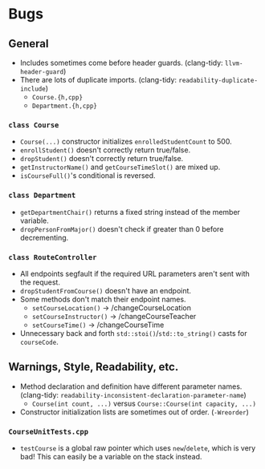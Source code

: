 # Bugs

## General

- Includes sometimes come before header guards. (clang-tidy: `llvm-header-guard`)
- There are lots of duplicate imports. (clang-tidy: `readability-duplicate-include`)
  - `Course.{h,cpp}`
  - `Department.{h,cpp}`

### `class Course`

- `Course(...)` constructor initializes `enrolledStudentCount` to 500.
- `enrollStudent()` doesn't correctly return true/false.
- `dropStudent()` doesn't correctly return true/false.
- `getInstructorName()` and `getCourseTimeSlot()` are mixed up.
- `isCourseFull()`'s conditional is reversed.

### `class Department`

- `getDepartmentChair()` returns a fixed string instead of the member variable.
- `dropPersonFromMajor()` doesn't check if greater than 0 before decrementing.

### `class RouteController`

- All endpoints segfault if the required URL parameters aren't sent with the request.
- `dropStudentFromCourse()` doesn't have an endpoint.
- Some methods don't match their endpoint names.
  - `setCourseLocation()` -> /changeCourseLocation
  - `setCourseInstructor()` -> /changeCourseTeacher
  - `setCourseTime()` -> /changeCourseTime
- Unnecessary back and forth `std::stoi()`/`std::to_string()` casts for `courseCode`.

## Warnings, Style, Readability, etc.

- Method declaration and definition have different parameter names. (clang-tidy: `readability-inconsistent-declaration-parameter-name`)
  - `Course(int count, ...)` versus `Course::Course(int capacity, ...)`
- Constructor initialization lists are sometimes out of order. (`-Wreorder`)

### `CourseUnitTests.cpp`

- `testCourse` is a global raw pointer which uses `new`/`delete`, which is very bad!
  This can easily be a variable on the stack instead.
